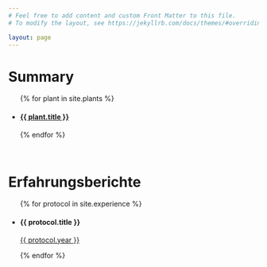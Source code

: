 ```yaml
---
# Feel free to add content and custom Front Matter to this file.
# To modify the layout, see https://jekyllrb.com/docs/themes/#overriding-theme-defaults

layout: page
---
```


<h1><b>Summary</b></h1>
<ul>
    {% for plant in site.plants %}
        <li>
            <h4><a href="{{ plant.url | relative_url }}">{{ plant.title }}</a></h4>
        </li>
    {% endfor %}

</ul>

<br>
<h1><b>Erfahrungsberichte</b></h1>
<ul>
    {% for protocol in site.experience %}
        <li>
            <h4>{{ protocol.title }}</h4>
            <p><a href="{{ protocol.url | relative_url }}">{{ protocol.year }}</a></p>
        </li>
    {% endfor %}
</ul>
